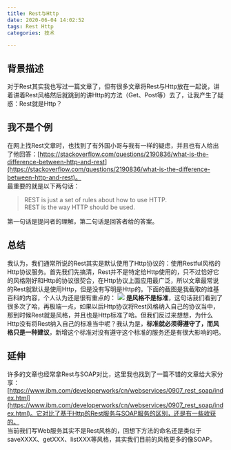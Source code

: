 ```yaml
---
title: Rest与Http  
date: 2020-06-04 14:02:52  
tags: Rest Http  
categories: 技术

---
```

## 背景描述
对于Rest其实我也写过一篇文章了，但有很多文章将Rest与Http放在一起说，讲着讲着Rest风格然后就跳到的讲Http的方法（Get、Post等）去了，让我产生了疑惑：Rest就是Http？

## 我不是个例
在网上找Rest文章时，也找到了有外国小哥与我有一样的疑虑，并且也有人给出了他回答：[https://stackoverflow.com/questions/2190836/what-is-the-difference-between-http-and-rest](https://stackoverflow.com/questions/2190836/what-is-the-difference-between-http-and-rest)。  
最重要的就是以下两句话：  

> REST is just a set of rules about how to use HTTP.  
> REST is the way HTTP should be used.

第一句话是提问者的理解，第二句话是回答者给的答案。  

## 总结
我认为，我们通常所说的Rest其实是默认使用了Http协议的：使用Restful风格的Http协议服务。首先我们先搞清，Rest并不是特定给Http使用的，只不过恰好它的风格刚好和Http的协议很契合，在Http协议上面应用最广泛，所以文章最常说的Rest就默认是使用Http，但是没有写明是Http的。下面的截图是我截取的维基百科的内容，个人认为还是很有重点的：
![](https://s1.ax1x.com/2020/06/10/toKHfg.png)
**是风格不是标准**，这句话我们看到了很多次了哈，再极端一点，如果以后Http协议将Rest风格纳入自己的协议当中，那到时候Rest就是风格，并且也是Http标准了哈。但我们反过来想想，为什么Http没有将Rest纳入自己的标准当中呢？我认为是，**标准就必须得遵守了，而风格只是一种建议**，新增这个标准对没有遵守这个标准的服务还是有很大影响的吧。

## 延伸
许多的文章也经常拿Rest与SOAP对比，这里我也找到了一篇不错的文章给大家分享：[https://www.ibm.com/developerworks/cn/webservices/0907_rest_soap/index.html](https://www.ibm.com/developerworks/cn/webservices/0907_rest_soap/index.html)。它对比了基于Http的Rest服务与SOAP服务的区别，还是有一些收获的。  
当前我们写Web服务其实不是Rest风格的，回想下方法的命名还是类似于saveXXXX、getXXX、listXXX等风格，其实我们目前的风格更多的像SOAP。